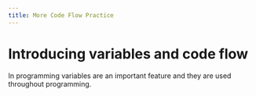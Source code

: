 ```yaml
---
title: More Code Flow Practice
---
```


# Introducing variables and code flow

In programming variables are an important feature and they are used throughout programming.